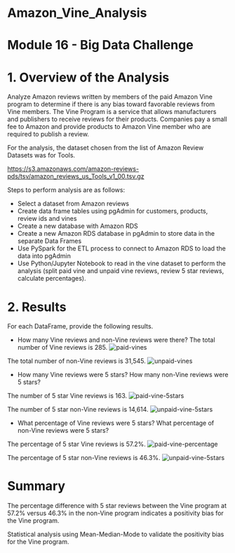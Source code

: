 # Amazon_Vine_Analysis

# Module 16 - Big Data Challenge

# 1. Overview of the Analysis

Analyze Amazon reviews written by members of the paid Amazon
Vine program to determine if there is any bias toward favorable 
reviews from Vine members. The Vine Program is a service that allows
manufacturers and publishers to receive reviews for their products. 
Companies pay a small fee to Amazon and provide products to Amazon Vine member who are required to publish a review.

For the analysis, the dataset chosen from the list of Amazon 
Review Datasets was for Tools.

https://s3.amazonaws.com/amazon-reviews-pds/tsv/amazon_reviews_us_Tools_v1_00.tsv.gz

Steps to perform analysis are as follows:
- Select a dataset from Amazon reviews
- Create data frame tables using pgAdmin for customers, products,
review ids and vines
- Create a new database with Amazon RDS
- Create a new Amazon RDS database in pgAdmin to store data
in the separate Data Frames 
- Use PySpark for the ETL process to connect to Amazon RDS to load 
the data into pgAdmin
- Use Python/Jupyter Notebook to read in the vine dataset to perform the analysis (split paid vine and unpaid vine reviews, review 5 star reviews, calculate percentages).
 

# 2. Results

For each DataFrame, provide the following results.

- How many Vine reviews and non-Vine reviews were there?
The total number of Vine reviews is 285.
![paid-vines](paid-vines.png)

The total number of non-Vine reviews is 31,545.
![unpaid-vines](unpaid-vines.png)

- How many Vine reviews were 5 stars? How many non-Vine reviews were 
5 stars?

The number of 5 star Vine reviews is 163.
![paid-vine-5stars](paid-vine-5stars.png)

The number of 5 star non-Vine reviews is 14,614.
![unpaid-vine-5stars](unpaid-vine-5stars.png)

- What percentage of Vine reviews were 5 stars? What percentage of 
non-Vine reviews were 5 stars?

The percentage of 5 star Vine reviews is 57.2%.
![paid-vine-percentage](paid-vine-percentage.png)

The percentage of 5 star non-Vine reviews is 46.3%.
![unpaid-vine-5stars](unpaid-vine-percentage.png)


# Summary

The percentage difference with 5 star reviews between the Vine
program at 57.2% versus 46.3% in the non-Vine program indicates 
a positivity bias for the Vine program.

Statistical analysis using Mean-Median-Mode to
validate the positivity bias for the Vine program.

